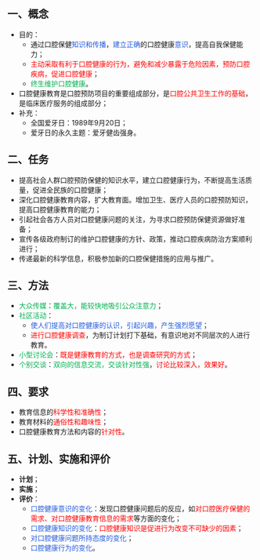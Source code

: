 ## 一、概念
* 目的：
	* 通过口腔保健<font color="#245bdb">知识和传播</font>，<font color="#245bdb">建立正确</font>的口腔健康<font color="#245bdb">意识</font>，提高自我保健能力；
	* <font color="#ff0000">主动采取有利于口腔健康的行为，避免和减少暴露于危险因素，预防口腔疾病，促进口腔健康</font>；
	* <font color="#00b050">终生维护口腔健康</font>。
* 口腔健康教育是口腔预防项目的重要组成部分，是<font color="#ff0000">口腔公共卫生工作的基础</font>，是临床医疗服务的组成部分；
* 补充：
	* 全国爱牙日：1989年9月20日；
	* 爱牙日的永久主题：爱牙健齿强身。

## 二、任务
* 提高社会人群口腔预防保健的知识水平，建立口腔健康行为，不断提高生活质量，促进全民族的口腔健康；
* 深化口腔健康教育内容，扩大教育面。增加卫生、医疗人员的口腔预防知识，提高口腔健康教育的能力；
* 引起社会各方人员对口腔健康问题的关注，为寻求口腔预防保健资源做好准备；
* 宣传各级政府制订的维护口腔健康的方针、政策，推动口腔疾病防治方案顺利进行；
* 传递最新的科学信息，积极参加新的口腔保健措施的应用与推广。

## 三、方法
* <font color="#00b050">大众传媒</font>：<font color="#00b050">覆盖大，能较快地吸引公众注意力</font>；
* <font color="#00b050">社区活动</font>：
	* <font color="#245bdb">使人们提高对口腔健康的认识，引起兴趣，产生强烈愿望</font>；
	* <font color="#ff0000">进行口腔健康调查</font>，为制订计划打下基础，有意识地对不同层次的人进行教育。
* <font color="#00b050">小型讨论会</font>：<font color="#ff0000">既是健康教育的方式，也是调查研究的方式</font>；
* <font color="#00b050">个别交谈</font>：<font color="#00b050">双向的信息交流，交谈针对性强</font>，<font color="#ff0000">讨论比较深入，效果好</font>。

## 四、要求
* 教育信息的<font color="#ff0000">科学性和准确性</font>；
* 教育材料的<font color="#ff0000">通俗性和趣味性</font>；
* 口腔健康教育方法和内容的<font color="#ff0000">针对性</font>。

## 五、计划、实施和评价
* **计划**；
* **实施**；
* **评价**：
	* <font color="#245bdb">口腔健康意识的变化</font>：发现口腔健康问题后的反应，如<font color="#ff0000">对口腔医疗保健的需求、对口腔健康教育信息的需求</font>等方面的变化；
	* <font color="#245bdb">口腔健康知识的变化</font>：<font color="#ff0000">口腔健康知识是促进行为改变不可缺少的因素</font>；
	* <font color="#245bdb">对口腔健康问题所持态度的变化</font>；
	* <font color="#245bdb">口腔健康行为的变化</font>。




